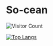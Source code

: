 ﻿# So-cean
![Visitor Count](https://profile-counter.glitch.me/So-cean/count.svg)

[![Top Langs](https://github-readme-stats.vercel.app/api/top-langs/?username=So-cean&layout=compact)](https://github.com/So-cean/github-readme-stats)
